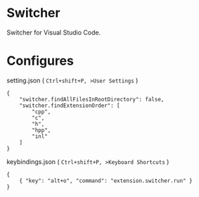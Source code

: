 # Switcher

Switcher for Visual Studio Code.

# Configures

setting.json ( `Ctrl+shift+P, >User Settings` )
```
{
    "switcher.findAllFilesInRootDirectory": false,
    "switcher.findExtensionOrder": [
        "cpp",
        "c",
        "h",
        "hpp",
        "inl"
    ]
}
```

keybindings.json ( `Ctrl+shift+P, >Keyboard Shortcuts` )
```
{
    { "key": "alt+o", "command": "extension.switcher.run" }
}
```

